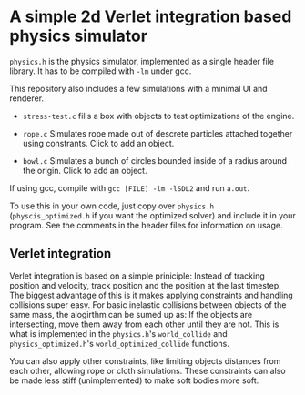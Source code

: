 # A simple 2d Verlet integration based physics simulator

`physics.h` is the physics simulator, implemented as a single header file library. 
It has to be compiled with `-lm` under gcc.
<!--[Explanation of the code on GitHub pages](http://10maurycy10.github.io/tutorials/a_super_simple_physics_engine/)-->

This repository also includes a few simulations with a minimal UI and renderer.

- `stress-test.c` fills a box with objects to test optimizations of the engine.

- `rope.c` Simulates rope made out of descrete particles attached together using constrants. Click to add an object.

- `bowl.c` Simulates a bunch of circles bounded inside of a radius around the origin. Click to add an object.

If using gcc, compile with `gcc [FILE] -lm -lSDL2` and run `a.out`.

To use this in your own code, just copy over `physics.h` (`physcis_optimized.h` if you want the optimized solver) and include it in your program.
See the comments in the header files for information on usage.

## Verlet integration

Verlet integration is based on a simple priniciple: Instead of tracking position and velocity, track position and the position at the last timestep.
The biggest advantage of this is it makes applying constraints and handling collisions super easy.
For basic inelastic collisions between objects of the same mass, the alogirthm can be sumed up as: If the objects are intersecting, move them away from each other until they are not.
This is what is implemented in the `physics.h`'s `world_collide` and `physics_optimized.h`'s `world_optimized_collide` functions.

You can also apply other constraints, like limiting objects distances from each other, allowing rope or cloth simulations.
These constraints can also be made less stiff (unimplemented) to make soft bodies more soft.

